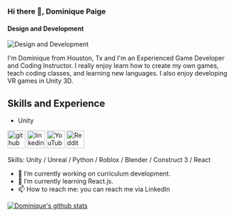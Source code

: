 ### Hi there 👋, Dominique Paige
#### Design and Development
![Design and Development](https://arturssmirnovs.github.io/github-profile-readme-generator/images/banner.png)

I'm Dominique from Houston, Tx and I'm an Experienced Game Developer and Coding Instructor. I really enjoy learn how to create my own games, teach coding classes, and learning new languages. I also enjoy developing VR games in Unity 3D.

## Skills and Experience
* Unity

[<img src='https://cdn.jsdelivr.net/npm/simple-icons@3.0.1/icons/github.svg' alt='github' height='40'>](https://github.com/https://github.com/Dpaige1991)  [<img src='https://cdn.jsdelivr.net/npm/simple-icons@3.0.1/icons/linkedin.svg' alt='linkedin' height='40'>](https://www.linkedin.com/in/dominique-paige-2b575998/)  [<img src='https://cdn.jsdelivr.net/npm/simple-icons@3.0.1/icons/youtube.svg' alt='YouTube' height='40'>](https://www.youtube.com/channel/FlBXivfDNBA0n1ZBRtkU0g)  [<img src='https://cdn.jsdelivr.net/npm/simple-icons@3.0.1/icons/reddit.svg' alt='Reddit' height='40'>](https://www.reddit.com/user/D_Paige1991)  

Skills: Unity / Unreal / Python / Roblox / Blender / Construct 3 / React

- 🔭 I’m currently working on curriculum development. 
- 🌱 I’m currently learning React.js. 
- 📫 How to reach me: you can reach me via LinkedIn 

[![Dominique's github stats](https://github-readme-stats.vercel.app/api?username=Dpaige1991)](https://github.com/anuraghazra/github-readme-stats)


